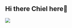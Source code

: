 ## Hi there Chiel here👋

<img src="https://i.pinimg.com/originals/4e/47/2a/4e472a4090810eeebea95c9be17948f7.gif?raw=true">



